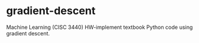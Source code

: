 # gradient-descent
Machine Learning (CISC 3440) HW-implement textbook Python code using gradient descent.
